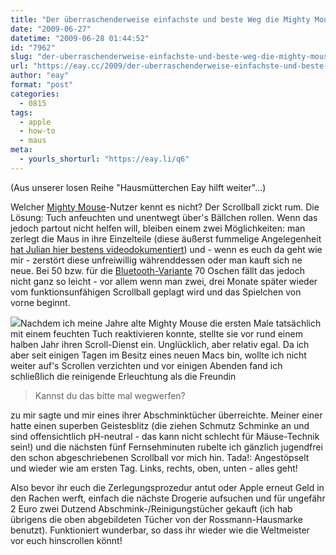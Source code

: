 ```yaml
---
title: "Der überraschenderweise einfachste und beste Weg die Mighty Mouse zu reinigen"
date: "2009-06-27"
datetime: "2009-06-28 01:44:52"
id: "7962"
slug: "der-uberraschenderweise-einfachste-und-beste-weg-die-mighty-mouse-zu-reinigen"
url: "https://eay.cc/2009/der-uberraschenderweise-einfachste-und-beste-weg-die-mighty-mouse-zu-reinigen/"
author: "eay"
format: "post"
categories:
  - 0815
tags:
  - apple
  - how-to
  - maus
meta:
  - yourls_shorturl: "https://eay.li/q6"
---
```


(Aus unserer losen Reihe "Hausmütterchen Eay hilft weiter"...)

Welcher [Mighty Mouse](http://www.amazon.de/exec/obidos/ASIN/B000V053O2/eayznet-21/eayznet-21)\-Nutzer kennt es nicht? Der Scrollball zickt rum. Die Lösung: Tuch anfeuchten und unentwegt über's Bällchen rollen. Wenn das jedoch partout nicht helfen will, bleiben einem zwei Möglichkeiten: man zerlegt die Maus in ihre Einzelteile (diese äußerst fummelige Angelegenheit [hat Julian hier bestens videodokumentiert](http://julianschrader.de/20071012-how-to-fix-the-mighty-mouse-scroll-ball-video/)) und - wenn es euch da geht wie mir - zerstört diese unfreiwillig währenddessen oder man kauft sich ne neue. Bei 50 bzw. für die [Bluetooth-Variante](http://www.amazon.de/exec/obidos/ASIN/B000V6SSRK/eayznet-21) 70 Oschen fällt das jedoch nicht ganz so leicht - vor allem wenn man zwei, drei Monate später wieder vom funktionsunfähigen Scrollball geplagt wird und das Spielchen von vorne beginnt.

![](https://eay.cc/uploads/2009/mightytuch.jpg)Nachdem ich meine Jahre alte Mighty Mouse die ersten Male tatsächlich mit einem feuchten Tuch reaktivieren konnte, stellte sie vor rund einem halben Jahr ihren Scroll-Dienst ein. Unglücklich, aber relativ egal. Da ich aber seit einigen Tagen im Besitz eines neuen Macs bin, wollte ich nicht weiter auf's Scrollen verzichten und vor einigen Abenden fand ich schließlich die reinigende Erleuchtung als die Freundin

> Kannst du das bitte mal wegwerfen?

zu mir sagte und mir eines ihrer Abschminktücher überreichte. Meiner einer hatte einen superben Geistesblitz (die ziehen Schmutz Schminke an und sind offensichtlich pH-neutral - das kann nicht schlecht für Mäuse-Technik sein!) und die nächsten fünf Fernsehminuten rubelte ich gänzlich jugendfrei den schon abgeschriebenen Scrollball vor mich hin. Tada!: Angestöpselt und wieder wie am ersten Tag. Links, rechts, oben, unten - alles geht!

Also bevor ihr euch die Zerlegungsprozedur antut oder Apple erneut Geld in den Rachen werft, einfach die nächste Drogerie aufsuchen und für ungefähr 2 Euro zwei Dutzend Abschmink-/Reinigungstücher gekauft (ich hab übrigens die oben abgebildeten Tücher von der Rossmann-Hausmarke benutzt). Funktioniert wunderbar, so dass ihr wieder wie die Weltmeister vor euch hinscrollen könnt!

